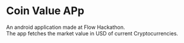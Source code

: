 # Coin Value APp
An android application made at Flow Hackathon. <br>
The app fetches the market value in USD of current Cryptocurrencies.
